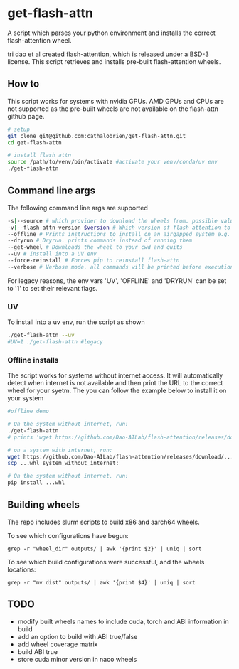 # get-flash-attn
A script which parses your python environment and installs the correct flash-attention wheel.

tri dao et al created flash-attention, which is released under a BSD-3 license. This script retrieves and installs pre-built flash-attention wheels. 

## How to
This script works for systems with nvidia GPUs. AMD GPUs and CPUs are not supported as the pre-built wheels are not available on the flash-attn github page.

```bash
# setup
git clone git@github.com:cathalobrien/get-flash-attn.git
cd get-flash-attn

# install flash attn
source /path/to/venv/bin/activate #activate your venv/conda/uv env
./get-flash-attn
```

## Command line args
The following command line args are supported
```bash
-s|--source # which provider to download the wheels from. possible values are "all;tridao;naco". "all" will dynamically select provider based on versions
-v|--flash-attn-version $version # Which version of flash attention to install. defaults to '2.7.4.post1'
--offline # Prints instructions to install on an airgapped system e.g. MN5
--dryrun # Dryrun. prints commands instead of running them
--get-wheel # Downloads the wheel to your cwd and quits
--uv # Install into a UV env
--force-reinstall # Forces pip to reinstall flash-attn
--verbose # Verbose mode. all commands will be printed before execution, and wget and pip are not silenced
```
For legacy reasons, the env vars 'UV', 'OFFLINE' and 'DRYRUN' can be set to '1' to set their relevant flags.

### UV
To install into a uv env, run the script as shown
```bash
./get-flash-attn --uv
#UV=1 ./get-flash-attn #legacy
```

### Offline installs
The script works for systems without internet access. It will automatically detect when internet is not available and then print the URL to the correct wheel for your syetm. The you can follow the example below to install it on your system

```bash
#offline demo

# On the system without internet, run:
./get-flash-attn
# prints 'wget https://github.com/Dao-AILab/flash-attention/releases/download/...whl'

# on a system with internet, run:
wget https://github.com/Dao-AILab/flash-attention/releases/download/...whl
scp ...whl system_without_internet:

# On the system without internet, run:
pip install ...whl
```

## Building wheels
The repo includes slurm scripts to build x86 and aarch64 wheels.

To see which configurations have begun:
```
grep -r "wheel_dir" outputs/ | awk '{print $2}' | uniq | sort
```

To see which build configurations were successful, and the wheels locations:
```
grep -r "mv dist" outputs/ | awk '{print $4}' | uniq | sort
```

## TODO
* modify built wheels names to include cuda, torch and ABI information in build
* add an option to build with ABI true/false
* add wheel coverage matrix
* build ABI true
* store cuda minor version in naco wheels
